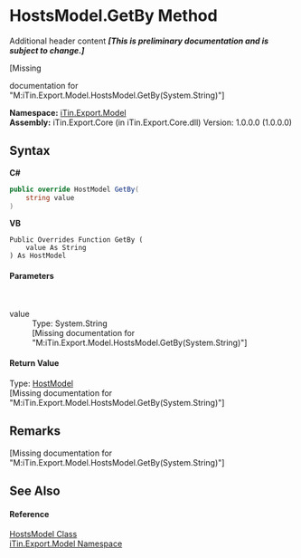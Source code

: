 # HostsModel.GetBy Method 
Additional header content _**\[This is preliminary documentation and is subject to change.\]**_

\[Missing <summary> documentation for "M:iTin.Export.Model.HostsModel.GetBy(System.String)"\]

**Namespace:**&nbsp;<a href="ef57ffcc-e95e-b212-5a46-9aa6f5a3511f">iTin.Export.Model</a><br />**Assembly:**&nbsp;iTin.Export.Core (in iTin.Export.Core.dll) Version: 1.0.0.0 (1.0.0.0)

## Syntax

**C#**<br />
``` C#
public override HostModel GetBy(
	string value
)
```

**VB**<br />
``` VB
Public Overrides Function GetBy ( 
	value As String
) As HostModel
```


#### Parameters
&nbsp;<dl><dt>value</dt><dd>Type: System.String<br />\[Missing <param name="value"/> documentation for "M:iTin.Export.Model.HostsModel.GetBy(System.String)"\]</dd></dl>

#### Return Value
Type: <a href="aaf2a5cd-976a-c65b-0bfb-2fc8f660305a">HostModel</a><br />\[Missing <returns> documentation for "M:iTin.Export.Model.HostsModel.GetBy(System.String)"\]

## Remarks
\[Missing <remarks> documentation for "M:iTin.Export.Model.HostsModel.GetBy(System.String)"\]

## See Also


#### Reference
<a href="790c2cbf-8fc4-51cb-7dba-7cdc6b711b41">HostsModel Class</a><br /><a href="ef57ffcc-e95e-b212-5a46-9aa6f5a3511f">iTin.Export.Model Namespace</a><br />